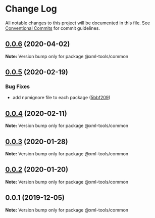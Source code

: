 # Change Log

All notable changes to this project will be documented in this file.
See [Conventional Commits](https://conventionalcommits.org) for commit guidelines.

## [0.0.6](https://github.com/sap/xml-tools/compare/@xml-tools/common@0.0.5...@xml-tools/common@0.0.6) (2020-04-02)

**Note:** Version bump only for package @xml-tools/common

## [0.0.5](https://github.com/sap/xml-tools/compare/@xml-tools/common@0.0.4...@xml-tools/common@0.0.5) (2020-02-19)

### Bug Fixes

- add npmignore file to each package ([5bbf209](https://github.com/sap/xml-tools/commit/5bbf209))

## [0.0.4](https://github.com/sap/xml-tools/compare/@xml-tools/common@0.0.3...@xml-tools/common@0.0.4) (2020-02-11)

**Note:** Version bump only for package @xml-tools/common

## [0.0.3](https://github.com/sap/xml-tools/compare/@xml-tools/common@0.0.2...@xml-tools/common@0.0.3) (2020-01-28)

**Note:** Version bump only for package @xml-tools/common

## [0.0.2](https://github.com/sap/xml-tools/compare/@xml-tools/common@0.0.1...@xml-tools/common@0.0.2) (2020-01-20)

**Note:** Version bump only for package @xml-tools/common

## 0.0.1 (2019-12-05)

**Note:** Version bump only for package @xml-tools/common

